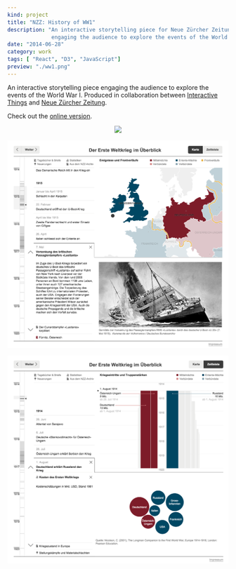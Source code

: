 ```yaml
---
kind: project
title: "NZZ: History of WW1"
description: "An interactive storytelling piece for Neue Zürcher Zeitung 
              engaging the audience to explore the events of the World War I."
date: "2014-06-28"
category: work
tags: [ "React", "D3", "JavaScript"]
preview: "./ww1.png"
---
```


An interactive storytelling piece engaging the audience to explore the events of the World War I. 
Produced in collaboration between
<a href="http://interactivethings.com" target="_blank">Interactive Things</a> and <a href="http://www.nzz.ch" target="_blank">Neue Zürcher Zeitung</a>.

Check out the <a target="_blank" href="http://maps.nzzdali.ch/nzzdata/erster-weltkrieg/">online version</a>.


<div style="text-align: center">
<img src="ww1-anim.gif"/> 
</div>

![](ww1.png) 

![](ww1-2.png) 


